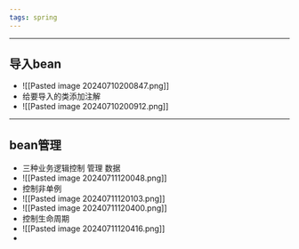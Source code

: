 ```yaml
---
tags: spring
---
```


---

## 导入bean

 - ![[Pasted image 20240710200847.png]]
 - 给要导入的类添加注解
 - ![[Pasted image 20240710200912.png]]

---

## bean管理

 - 三种业务逻辑控制 管理 数据
 - ![[Pasted image 20240711120048.png]]
 - 控制非单例
 - ![[Pasted image 20240711120103.png]]
 - ![[Pasted image 20240711120400.png]]
 - 控制生命周期
 - ![[Pasted image 20240711120416.png]]
 - 

